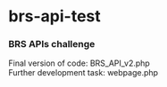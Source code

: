 # brs-api-test

### BRS APIs challenge
Final version of code: BRS_API_v2.php  
Further development task: webpage.php
